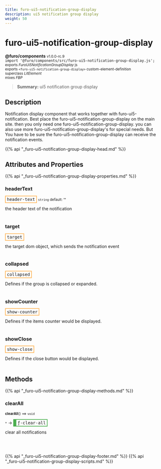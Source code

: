 ```yaml
---
title: furo-ui5-notification-group-display
description: ui5 notification group display
weight: 50
---
```


# furo-ui5-notification-group-display
**@furo/components** <small>v1.0.0-rc.9</small>
<br>`import '@furo/components/src/furo-ui5-notification-group-display.js';`<small>
<br>exports *FuroUi5NotificationGroupDisplay* js
<br>exports `<furo-ui5-notification-group-display>` custom-element-definition
<br>superclass *LitElement*
<br> mixes *FBP*</small>

> **Summary:** ui5 notification group display

## Description

Notification display component that works together with furo-ui5-notification.
Best place the furo-ui5-notification-group-display on the main site. then you only need one furo-ui5-notification-group-display.
you can also use more furo-ui5-notification-group-display's for special needs. But You have to be sure the furo-ui5-notification-group-display can receive the notification events.

{{% api "_furo-ui5-notification-group-display-head.md" %}}

## Attributes and Properties
{{% api "_furo-ui5-notification-group-display-properties.md" %}}







### **headerText**

<span  style="border-width:2px; border-style: solid;border-color:  rgb(255, 182, 91);font-family:monospace; padding:2px 4px;">header-text</span>
<small>`string` default: **&#39;&#39;**</small>

the header text of the notification
<br><br>

### **target**

<span  style="border-width:2px; border-style: solid;border-color:  rgb(255, 182, 91);font-family:monospace; padding:2px 4px;">target</span>
</small>

the target dom object, which sends the notification event
<br><br>

### **collapsed**

<span  style="border-width:2px; border-style: solid;border-color:  rgb(255, 182, 91);font-family:monospace; padding:2px 4px;">collapsed</span>
</small>

Defines if the group is collapsed or expanded.
<br><br>

### **showCounter**

<span  style="border-width:2px; border-style: solid;border-color:  rgb(255, 182, 91);font-family:monospace; padding:2px 4px;">show-counter</span>
</small>

Defines if the items counter would be displayed.
<br><br>

### **showClose**

<span  style="border-width:2px; border-style: solid;border-color:  rgb(255, 182, 91);font-family:monospace; padding:2px 4px;">show-close</span>
</small>

Defines if the close button would be displayed.
<br><br>

## Methods
{{% api "_furo-ui5-notification-group-display-methods.md" %}}





### **clearAll**
<small>**clearAll**() ⟹ `void`</small>

<small>`*`</small> →
<span  style="border-width:2px 2px 2px 10px; border-style: solid;border-color:  rgb(76, 175, 80);font-family:monospace; padding:2px 4px;">ƒ-clear-all</span>

clear all notifications

<br><br>









{{% api "_furo-ui5-notification-group-display-footer.md" %}}
{{% api "_furo-ui5-notification-group-display-scripts.md" %}}
